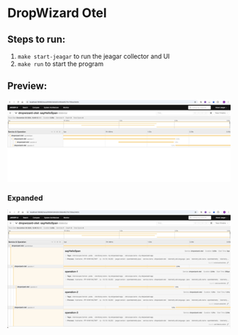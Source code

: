 # DropWizard Otel

## Steps to run:
1. `make start-jeagar` to run the jeagar collector and UI
2. `make run` to start the program

## Preview:
![img.png](readme-utils/img.png)

### Expanded
![img_1.png](readme-utils/img_1.png)